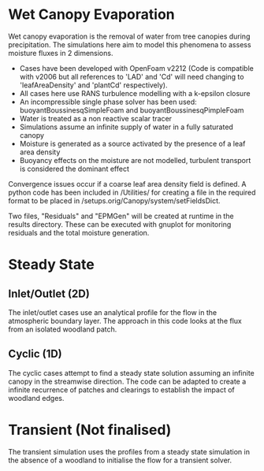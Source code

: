 # Wet Canopy Evaporation
Wet canopy evaporation is the removal of water from tree canopies during precipitation. The simulations here aim to model this phenomena to assess moisture fluxes in 2 dimensions.

- Cases have been developed with OpenFoam v2212 (Code is compatible with v2006 but all references to 'LAD' and 'Cd' will need changing to 'leafAreaDensity' and 'plantCd' respectively).
- All cases here use RANS turbulence modelling with a k-epsilon closure
- An incompressible single phase solver has been used: buoyantBoussinesqSimpleFoam and buoyantBoussinesqPimpleFoam
- Water is treated as a non reactive scalar tracer
- Simulations assume an infinite supply of water in a fully saturated canopy
- Moisture is generated as a source activated by the presence of a leaf area density
- Buoyancy effects on the moisture are not modelled, turbulent transport is considered the dominant effect

Convergence issues occur if a coarse leaf area density field is defined. A python code has been included in /Utilities/ for creating a file in the required format to be placed in /setups.orig/Canopy/system/setFieldsDict.

Two files, "Residuals" and "EPMGen" will be created at runtime in the results directory. These can be executed with gnuplot for monitoring residuals and the total moisture generation.




# Steady State
## Inlet/Outlet (2D)
The inlet/outlet cases use an analytical profile for the flow in the atmospheric boundary layer. The approach in this code looks at the flux from an isolated woodland patch.

## Cyclic (1D)
The cyclic cases attempt to find a steady state solution assuming an infinite canopy in the streamwise direction. The code can be adapted to create a infinite recurrence of patches and clearings to establish the impact of woodland edges.

# Transient (Not finalised)
The transient simulation uses the profiles from a steady state simulation in the absence of a woodland to initialise the flow for a transient solver.

